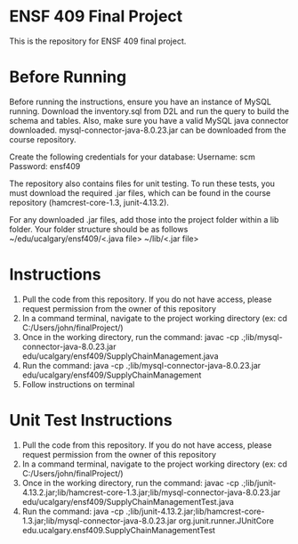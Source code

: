 # ENSF 409 Final Project
This is the repository for ENSF 409 final project.

# Before Running
Before running the instructions, ensure you have an instance of MySQL running. Download the inventory.sql from D2L and run
the query to build the schema and tables. Also, make sure you have a valid MySQL java connector downloaded. mysql-connector-java-8.0.23.jar
can be downloaded from the course repository.

Create the following credentials for your database:
Username: scm
Password: ensf409

The repository also contains files for unit testing. To run these tests, you must download the required .jar files, which can be found
in the course repository (hamcrest-core-1.3, junit-4.13.2).

For any downloaded .jar files, add those into the project folder within a lib folder. Your folder structure should be as follows
~/edu/ucalgary/ensf409/<.java file>
~/lib/<.jar file>

# Instructions
1. Pull the code from this repository. If you do not have access, please request permission from the owner of this repository
2. In a command terminal, navigate to the project working directory (ex: cd C:/Users/john/finalProject/)
3. Once in the working directory, run the command: javac -cp .;lib/mysql-connector-java-8.0.23.jar edu/ucalgary/ensf409/SupplyChainManagement.java
4. Run the command: java -cp .;lib/mysql-connector-java-8.0.23.jar edu/ucalgary/ensf409/SupplyChainManagement
5. Follow instructions on terminal

# Unit Test Instructions
1. Pull the code from this repository. If you do not have access, please request permission from the owner of this repository
2. In a command terminal, navigate to the project working directory (ex: cd C:/Users/john/finalProject/)
3. Once in the working directory, run the command: javac -cp .;lib/junit-4.13.2.jar;lib/hamcrest-core-1.3.jar;lib/mysql-connector-java-8.0.23.jar edu/ucalgary/ensf409/SupplyChainManagementTest.java
4. Run the command: java -cp .;lib/junit-4.13.2.jar;lib/hamcrest-core-1.3.jar;lib/mysql-connector-java-8.0.23.jar org.junit.runner.JUnitCore edu.ucalgary.ensf409.SupplyChainManagementTest
